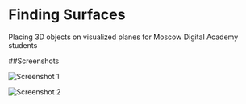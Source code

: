 # Finding Surfaces

Placing 3D objects on visualized planes for Moscow Digital Academy students

##Screenshots

![Screenshot 1](https://github.com/VladimirShevtsov76/Finding-Surfaces/blob/main/Finding%20Surfaces/Screenshots/Screenshot01.PNG?raw=true)

![Screenshot 2](https://github.com/VladimirShevtsov76/Finding-Surfaces/blob/main/Finding%20Surfaces/Screenshots/Screenshot02.PNG?raw=true)
